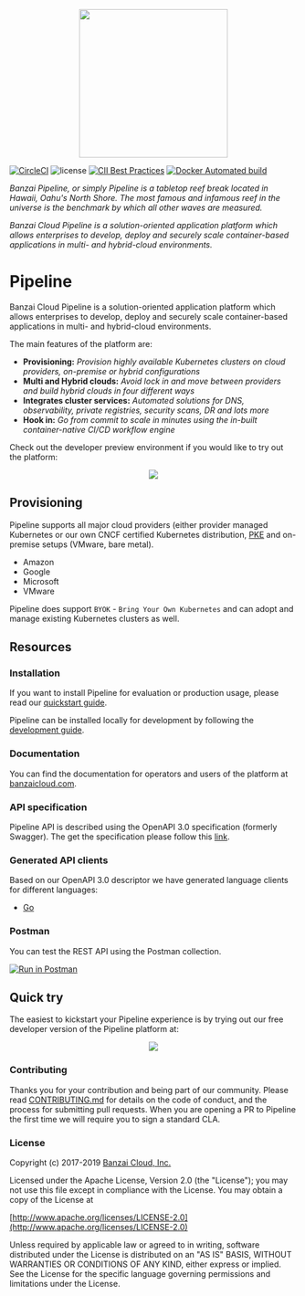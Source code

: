  <p align="center"><img src=".github/logo.png" width="260"></p>
    
[![CircleCI](https://circleci.com/gh/banzaicloud/pipeline/tree/master.svg?style=shield)](https://circleci.com/gh/banzaicloud/pipeline/tree/master)
![license](http://img.shields.io/badge/license-Apache%20v2-orange.svg)
[![CII Best Practices](https://bestpractices.coreinfrastructure.org/projects/1651/badge)](https://bestpractices.coreinfrastructure.org/projects/1651)
[![Docker Automated build](https://img.shields.io/docker/automated/banzaicloud/pipeline.svg)](https://hub.docker.com/r/banzaicloud/pipeline/)


_Banzai Pipeline, or simply Pipeline is a tabletop reef break located in Hawaii, Oahu's North Shore. The most famous and infamous reef in the universe is the benchmark by which all other waves are measured._

_Banzai Cloud Pipeline is a solution-oriented application platform which allows enterprises to develop, deploy and securely scale container-based applications in multi- and hybrid-cloud environments._

# Pipeline

Banzai Cloud Pipeline is a solution-oriented application platform which allows enterprises to develop, deploy and securely scale container-based applications in multi- and hybrid-cloud environments.

The main features of the platform are:

* **Provisioning:** _Provision highly available Kubernetes clusters on cloud providers, on-premise or hybrid configurations_
* **Multi and Hybrid clouds:** _Avoid lock in and move between providers and build hybrid clouds in four different ways_
* **Integrates cluster services:** _Automated solutions for DNS, observability, private registries, security scans, DR and lots more_
* **Hook in:** _Go from commit to scale in minutes using the in-built container-native CI/CD workflow engine_

Check out the developer preview environment if you would like to try out the platform:
<p align="center">
  <a href="https://try.pipeline.banzai.cloud">
  <img src="https://camo.githubusercontent.com/a487fb3128bcd1ef9fc1bf97ead8d6d6a442049a/68747470733a2f2f62616e7a6169636c6f75642e636f6d2f696d672f7472795f706970656c696e655f627574746f6e2e737667">
  </a>
</p>


## Provisioning

Pipeline supports all major cloud providers (either provider managed Kubernetes or our own CNCF certified Kubernetes distribution, [PKE](https://github.com/banzaicloud/pke) and on-premise setups (VMware, bare metal).

  * Amazon 
  * Google 
  * Microsoft 
  * VMware

Pipeline does support `BYOK` - `Bring Your Own Kubernetes` and can adopt and manage existing Kubernetes clusters as well. 

## Resources

### Installation

If you want to install Pipeline for evaluation or production usage, please read our [quickstart guide](https://banzaicloud.com/docs/pipeline/quickstart/).

Pipeline can be installed locally for development by following the [development guide](docs/developer.md).

### Documentation

You can find the documentation for operators and users of the platform at [banzaicloud.com](https://banzaicloud.com/docs/pipeline/).

### API specification

Pipeline API is described using the OpenAPI 3.0 specification (formerly Swagger). The get the specification please follow this [link](https://github.com/banzaicloud/pipeline/blob/master/apis/pipeline/pipeline.yaml).

### Generated API clients

Based on our OpenAPI 3.0 descriptor we have generated language clients for different languages:

- [Go](https://github.com/banzaicloud/pipeline/blob/master/client/README.md)

### Postman 

You can test the REST API using the Postman collection. 

[![Run in Postman](https://run.pstmn.io/button.svg)](apis/pipeline/postman.json)

## Quick try

The easiest to kickstart your Pipeline experience is by trying out our free developer version of the Pipeline platform at: 

<p align="center">
  <a href="https://try.banzaicloud.io">
  <img src="https://camo.githubusercontent.com/a487fb3128bcd1ef9fc1bf97ead8d6d6a442049a/68747470733a2f2f62616e7a6169636c6f75642e636f6d2f696d672f7472795f706970656c696e655f627574746f6e2e737667">
  </a>
</p>

### Contributing

Thanks you for your contribution and being part of our community. Please read [CONTRIBUTING.md](https://github.com/banzaicloud/.github/blob/master/CONTRIBUTING.md) for details on the code of conduct, and the process for submitting pull requests. When you are opening a PR to Pipeline the first time we will require you to sign a standard CLA.

### License

Copyright (c) 2017-2019 [Banzai Cloud, Inc.](https://banzaicloud.com)

Licensed under the Apache License, Version 2.0 (the "License");
you may not use this file except in compliance with the License.
You may obtain a copy of the License at

[http://www.apache.org/licenses/LICENSE-2.0](http://www.apache.org/licenses/LICENSE-2.0)

Unless required by applicable law or agreed to in writing, software
distributed under the License is distributed on an "AS IS" BASIS,
WITHOUT WARRANTIES OR CONDITIONS OF ANY KIND, either express or implied.
See the License for the specific language governing permissions and
limitations under the License.
